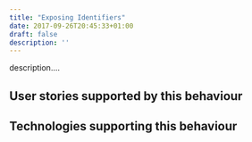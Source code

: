 ```yaml
---
title: "Exposing Identifiers"
date: 2017-09-26T20:45:33+01:00
draft: false
description: ''
---
```


description....

## User stories supported by this behaviour


## Technologies supporting this behaviour


